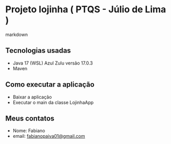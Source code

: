 # Projeto lojinha ( PTQS - Júlio de Lima )

markdown

## Tecnologias usadas

* Java 17 (WSL) Azul Zulu versão 17.0.3
* Maven

## Como executar a aplicação

* Baixar a aplicação
* Executar o main da classe LojinhaApp


## Meus contatos
* Nome: Fabiano
* email: fabianopaiva01@gmail.com